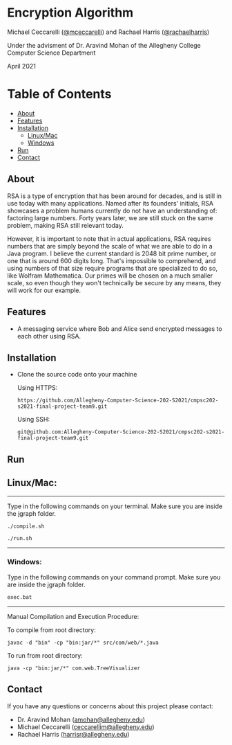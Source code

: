 # Encryption Algorithm

Michael Ceccarelli ([@mceccarelli](https://github.com/mceccarelli)) and Rachael Harris ([@rachaelharris](https://github.com/rachaelharris))

Under the advisment of Dr. Aravind Mohan of the Allegheny College Computer Science Department

April 2021

# Table of Contents

* [About](#about)
* [Features](#features)
* [Installation](#installation)
  * [Linux/Mac](#Linux/Mac)
  * [Windows](#windows)
* [Run](#run)
* [Contact](#contact)


## About

RSA is a type of encryption that has been around for decades, and is still in use today with many applications. Named after its founders' initials, RSA showcases a problem humans currently do not have an understanding of: factoring large numbers. Forty years later, we are still stuck on the same problem, making RSA still relevant today.

However, it is important to note that in actual applications, RSA requires numbers that are simply beyond the scale of what we are able to do in a Java program. I believe the current standard is 2048 bit prime number, or one that is around 600 digits long. That's impossible to comprehend, and using numbers of that size require programs that are specialized to do so, like Wolfram Mathematica. Our primes will be chosen on a much smaller scale, so even though they won't technically be secure by any means, they will work for our example.

## Features

- A messaging service where Bob and Alice send encrypted messages to each other using RSA.

## Installation

- Clone the source code onto your machine

  Using HTTPS:

  ```https://github.com/Allegheny-Computer-Science-202-S2021/cmpsc202-s2021-final-project-team9.git```

  Using SSH:

  ```git@github.com:Allegheny-Computer-Science-202-S2021/cmpsc202-s2021-final-project-team9.git```

## Run

## Linux/Mac:

-----------------------------------------------------------

Type in the following commands on your terminal. Make sure you are inside the jgraph folder.

```./compile.sh```

```./run.sh```

-----------------------------------------------------------

### Windows:

Type in the following commands on your command prompt. Make sure you are inside the jgraph folder.

```exec.bat```

-----------------------------------------------------------
Manual Compilation and Execution Procedure:

To compile from root directory:
```shell
javac -d "bin" -cp "bin:jar/*" src/com/web/*.java
```
To run from root directory:
```shell
java -cp "bin:jar/*" com.web.TreeVisualizer
```


## Contact

If you have any questions or concerns about this project please contact:

- Dr. Aravind Mohan (amohan@allegheny.edu)
- Michael Ceccarelli (ceccarellim@allegheny.edu)
- Rachael Harris (harrisr@allegheny.edu)
